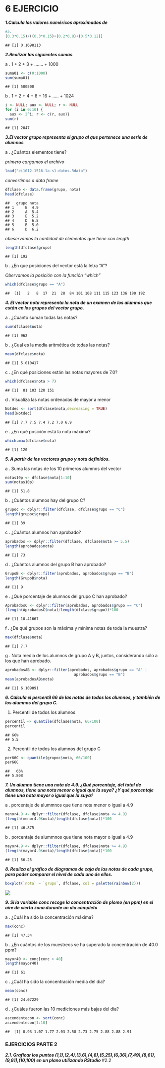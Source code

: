 6 EJERCICIO
================

***1.Calcula los valores numéricos aproximados de***

``` r
#a.
(0.3*0.15)/((0.3*0.15)+(0.2*0.8)+(0.5*0.12)) 
```

    ## [1] 0.1698113

***2.Realizar las siguientes sumas***

a . 1 + 2 + 3 + ……. + 1000

``` r
suma01 <- c(0:1000)
sum(suma01)
```

    ## [1] 500500

b . 1 + 2 + 4 + 8 + 16 + ….. + 1024

``` r
i <- NULL; aux <- NULL; r <- NULL
for (i in 0:10) {
  aux <- 2^i; r <- c(r, aux)}
sum(r)
```

    ## [1] 2047

***3.El vector grupo representa el grupo al que pertenece una serie de
alumnos***

a . ¿Cuántos elementos tiene?

*primero cargamos el archivo*

``` r
load("ei1012-1516-la-s1-datos.Rdata")
```

*convertimos a data frame*

``` r
dfclase <- data.frame(grupo, nota)
head(dfclase)
```

    ##   grupo nota
    ## 1     B  4.9
    ## 2     A  5.4
    ## 3     E  5.2
    ## 4     D  6.8
    ## 5     B  5.0
    ## 6     D  6.2

*obeservamos la cantidad de elementos que tiene con length*

``` r
length(dfclase$grupo)
```

    ## [1] 192

b . ¿En que posiciones del vector está la letra “A”?

*Obervamos la posición con la función “which”*

``` r
which(dfclase$grupo == "A")
```

    ##  [1]   2   8  17  21  28  84 101 108 111 115 123 136 190 192

***4. El vector nota representa la nota de un examen de los alumnos que
están en los grupos del vector grupo.***

a . ¿Cuanto suman todas las notas?

``` r
sum(dfclase$nota)
```

    ## [1] 962

b . ¿Cual es la media aritmética de todas las notas?

``` r
mean(dfclase$nota)
```

    ## [1] 5.010417

c . ¿En qué posiciones están las notas mayores de 7.0?

``` r
which(dfclase$nota > 7)
```

    ## [1]  81 103 120 151

d . Visualiza las notas ordenadas de mayor a menor

``` r
Notdec <- sort(dfclase$nota,decreasing = TRUE)
head(Notdec)
```

    ## [1] 7.7 7.5 7.4 7.2 7.0 6.9

e . ¿En qué posición está la nota máxima?

``` r
which.max(dfclase$nota)
```

    ## [1] 120

***5. A partir de los vectores grupo y nota definidos.***

a . Suma las notas de los 10 primeros alumnos del vector

``` r
notas10p <- dfclase$nota[1:10]
sum(notas10p)
```

    ## [1] 51.8

b . ¿Cuántos alumnos hay del grupo C?

``` r
grupoc <- dplyr::filter(dfclase, dfclase$grupo == "C")
length(grupoc$grupo)
```

    ## [1] 39

c . ¿Cuántos alumnos han aprobado?

``` r
aprobados <- dplyr::filter(dfclase, dfclase$nota >= 5.5)
length(aprobados$nota)
```

    ## [1] 73

d . ¿Cuántos alumnos del grupo B han aprobado?

``` r
GrupoB <- dplyr::filter(aprobados, aprobados$grupo == "B")
length(GrupoB$nota)
```

    ## [1] 9

e . ¿Qué porcentaje de alumnos del grupo C han aprobado?

``` r
AprobadosC <- dplyr::filter(aprobados, aprobados$grupo == "C")
(length(AprobadosC$nota)/length(dfclase$grupo))*100
```

    ## [1] 10.41667

f . ¿De qué grupos son la máxima y mínima notas de toda la muestra?

``` r
max(dfclase$nota)
```

    ## [1] 7.7

g . Nota media de los alumnos de grupo A y B, juntos, considerando sólo
a los que han aprobado.

``` r
aprobadosAB <- dplyr::filter(aprobados, aprobados$grupo == "A" | 
                               aprobados$grupo == "B")
mean(aprobadosAB$nota)
```

    ## [1] 6.109091

***6. Calcula el percentil 66 de las notas de todos los alumnos, y
también de los alumnos del grupo C.***

1.  Percentil de todos los alumnos

``` r
percentil <- quantile(dfclase$nota, 66/100)
percentil
```

    ## 66% 
    ## 5.5

2.  Percentil de todos los alumnos del grupo C

``` r
per66C <- quantile(grupoc$nota, 66/100)
per66C
```

    ##   66% 
    ## 5.808

***7. Un alumno tiene una nota de 4.9. ¿Qué porcentaje, del total de
alumnos, tiene una nota menor o igual que la suya? ¿Y qué porcentaje
tiene una nota mayor o igual que la suya?***

a . porcentaje de alummnos que tiene nota menor o igual a 4.9

``` r
menor4.9 <- dplyr::filter(dfclase, dfclase$nota <= 4.9)
(length(menor4.9$nota)/length(dfclase$nota))*100
```

    ## [1] 46.875

b . porcentaje de alummnos que tiene nota mayor o igual a 4.9

``` r
mayor4.9 <- dplyr::filter(dfclase, dfclase$nota >= 4.9)
(length(mayor4.9$nota)/length(dfclase$nota))*100
```

    ## [1] 56.25

***8. Realiza el gráfico de diagramas de caja de las notas de cada
grupo, para poder comparar el nivel de cada uno de ellos.***

``` r
boxplot(`nota` ~ `grupo`, dfclase, col = palette(rainbow(2)))
```

![](Readme_files/figure-gfm/unnamed-chunk-24-1.png)<!-- -->

***9. Si la variable conc recoge la concentración de plomo (en ppm) en
el aire de cierta zona durante un día completo***

a . ¿Cuál ha sido la concentración máxima?

``` r
max(conc)
```

    ## [1] 47.34

b . ¿En cuántos de los muestreos se ha superado la concentración de 40.0
ppm?

``` r
mayor40 <- conc[conc > 40]
length(mayor40)
```

    ## [1] 61

c . ¿Cuál ha sido la concentración media del día?

``` r
mean(conc)
```

    ## [1] 24.07229

d . ¿Cuáles fueron las 10 mediciones más bajas del día?

``` r
ascendentecon <- sort(conc)
ascendentecon[1:10]
```

    ##  [1] 0.93 1.07 1.77 2.03 2.58 2.73 2.75 2.88 2.88 2.91

### EJERCICIOS PARTE 2

***2.1. Graficar los puntos
(1,1),(2,4),(3,6),(4,8),(5,25),(6,36),(7,49),(8,61),(9,81),(10,100) en
un plano utilizando RStudio*** \#2.2

